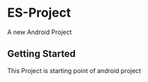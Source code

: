 # ES-Project
A new Android Project
## Getting Started
This Project is starting point of android project
